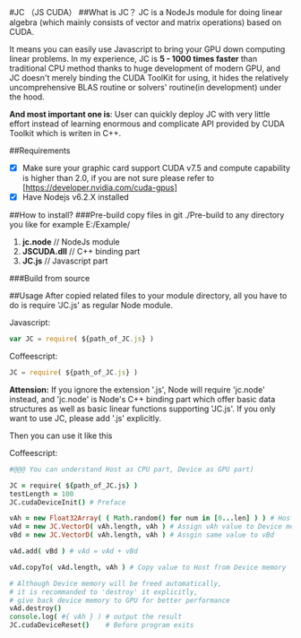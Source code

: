 #JC （JS CUDA）
##What is JC？
JC is a NodeJs module for doing linear algebra (which mainly consists of vector and matrix operations) based on CUDA.

It means you can easily use Javascript to bring your GPU down computing linear problems. In my experience, JC is **5 - 1000 times faster** than traditional CPU method thanks to huge development of modern GPU, and JC doesn't merely binding the CUDA ToolKit for using, it hides the relatively uncomprehensive BLAS routine or solvers' routine(in development) under the hood.

**And most important one is**: User can quickly deploy JC with very little effort instead of learning enormous and complicate API provided by CUDA Toolkit which is writen in C++.

##Requirements
- [x] Make sure your graphic card support CUDA v7.5 and compute capability is higher than 2.0, if you are not sure please refer to [https://developer.nvidia.com/cuda-gpus]
- [x] Have Nodejs v6.2.X installed

##How to install?
###Pre-build
copy files in git ./Pre-build to any directory you like for example E:/Example/
 1. **jc.node**  // NodeJs module
 2. **JSCUDA.dll** // C++ binding part
 3. **JC.js** // Javascript part

###Build from source

##Usage
After copied related files to your module directory, all you have to do is require 'JC.js' as regular Node module.

Javascript:
```javascript
var JC = require( ${path_of_JC.js} )
```
Coffeescript:
```javascript
JC = require( ${path_of_JC.js} )
```
**Attension:** If you ignore the extension '.js', Node will require 'jc.node' instead, and 'jc.node' is Node's C++ binding part which offer basic data structures as well as basic linear functions supporting 'JC.js'. If you only want to use JC, please add '.js' explicitly.

Then you can use it like this

Coffeescript:
```coffeescript
#@@@ You can understand Host as CPU part, Device as GPU part)

JC = require( ${path_of_JC.js} )
testLength = 100
JC.cudaDeviceInit() # Preface

vAh = new Float32Array( ( Math.random() for num in [0...len] ) ) # Host memory
vAd = new JC.VectorD( vAh.length, vAh ) # Assign vAh value to Device memory
vBd = new JC.VectorD( vAh.length, vAh ) # Assgin same value to vBd

vAd.add( vBd ) # vAd = vAd + vBd

vAd.copyTo( vAd.length, vAh ) # Copy value to Host from Device memory

# Although Device memory will be freed automatically,
# it is recommanded to 'destroy' it explicitly,
# give back device memory to GPU for better performance
vAd.destroy()
console.log( #{ vAh } ) # output the result
JC.cudaDeviceReset()    # Before program exits

```